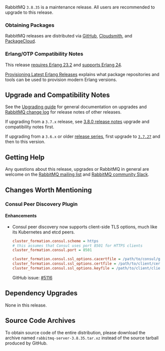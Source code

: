 RabbitMQ `3.8.35` is a maintenance release.
All users are recommended to upgrade to this release.

### Obtaining Packages

RabbitMQ releases are distributed via [GitHub](https://github.com/rabbitmq/rabbitmq-server/releases), [Cloudsmith](https://cloudsmith.io/~rabbitmq/repos/),
and [PackageCloud](https://packagecloud.io/rabbitmq).

### Erlang/OTP Compatibility Notes

This release [requires Erlang 23.2](https://www.rabbitmq.com/which-erlang.html) and [supports Erlang 24](https://blog.rabbitmq.com/posts/2021/03/erlang-24-support-roadmap/).

[Provisioning Latest Erlang Releases](https://www.rabbitmq.com/which-erlang.html#erlang-repositories) explains
what package repositories and tools can be used to provision modern Erlang versions.


## Upgrade and Compatibility Notes

See the [Upgrading guide](https://www.rabbitmq.com/upgrade.html) for general documentation on upgrades and
[RabbitMQ change log](https://www.rabbitmq.com/changelog.html) for release notes of other releases.

If upgrading from a `3.7.x` release, see [3.8.0 release notes](https://github.com/rabbitmq/rabbitmq-server/releases/tag/v3.8.0)
upgrade and compatibility notes first.

If upgrading from a `3.6.x` or older [release series](https://www.rabbitmq.com/versions.html), first upgrade
to [`3.7.27`](https://github.com/rabbitmq/rabbitmq-server/releases/tag/v3.7.27) and then to this version.


## Getting Help

Any questions about this release, upgrades or RabbitMQ in general are welcome on the [RabbitMQ mailing list](https://groups.google.com/forum/#!forum/rabbitmq-users)
and [RabbitMQ community Slack](https://rabbitmq-slack.herokuapp.com/).


## Changes Worth Mentioning

### Consul Peer Discovery Plugin

#### Enhancements

 * Consul peer discovery now supports client-side TLS options, much like its Kubernetes and etcd peers.

   ``` ini
   cluster_formation.consul.scheme = https
   # this assumes that Consul uses port 8501 for HTTPS clients
   cluster_formation.consul.port = 8501

   cluster_formation.consul.ssl_options.cacertfile = /path/to/consul/generated/ca_certificate.pem
   cluster_formation.consul.ssl_options.certfile = /path/to/client/certificate.pem
   cluster_formation.consul.ssl_options.keyfile = /path/to/client/client_key.pem
   ```

   GitHub issue: [#5116](https://github.com/rabbitmq/rabbitmq-server/issues/5116)


## Dependency Upgrades

None in this release.


## Source Code Archives

To obtain source code of the entire distribution, please download the archive named `rabbitmq-server-3.8.35.tar.xz`
instead of the source tarball produced by GitHub.

